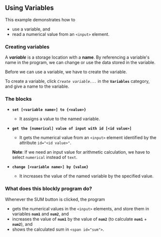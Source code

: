 ## Using Variables

This example demonstrates how to 
- use a variable, and 
- read a numerical value from an `<input>` element.

### Creating variables

A ***variable*** is a storage location with a **name**. By referencing a variable's name
in the program, we can change or use the data stored in the variable.

Before we can use a variable, we have to create the variable. 

To create a variable, click _`Create variable...`_ in the **`Variables`** category, 
and give a name to the variable.

### The blocks
- **`set [<variable name>] to {<value>}`**
  - It assigns a value to the named variable.
  
- **`get the [numerical] value of input with id [<id value>]`** 
  - It gets the numerical value from an `<input>` element identified by the
    attribute `id="<id value>"`.

  **Note**: If we need an input value for arithmetic calculation, we have to select `numerical` 
  instead of `text`.
      
- **`change [<variable name>] by {value}`**
  - It increases the value of the named variable by the specified value.

### What does this blockly program do?

Whenever the SUM button is clicked, the program
- gets the numerical values in the `<input>` elements, and store them in
  variables **`num1`** and **`num2`**, and
- increases the value of **`num1`** by the value of **`num2`** 
  (to calculate **`num1`** + **`num2`**), and
- shows the calculated sum in `<span id="sum">`.
